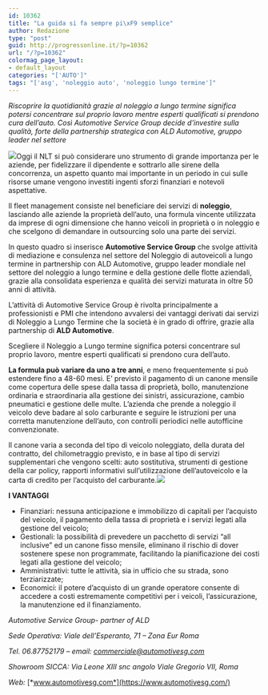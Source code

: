 ```yaml
---
id: 10362
title: "La guida si fa sempre pi\xF9 semplice"
author: Redazione
type: "post"
guid: http://progressonline.it/?p=10362
url: "/?p=10362"
colormag_page_layout:
- default_layout
categories: "['AUTO']"
tags: "['asg', 'noleggio auto', 'noleggio lungo termine']"
---
```


*Riscoprire la quotidianità grazie al noleggio a lungo termine significa potersi concentrare sul proprio lavoro mentre esperti qualificati si prendono cura dell’auto. Così Automotive Service Group decide d’investire sulla qualità, forte della partnership strategica con ALD Automotive, gruppo leader nel settore*

![](https://progressonline.it/wp-content/uploads/2018/12/noleggio-auto-chieti-campobasso-ancona-civitanova.jpg)Oggi il NLT si può considerare uno strumento di grande importanza per le aziende, per fidelizzare il dipendente e sottrarlo alle sirene della concorrenza, un aspetto quanto mai importante in un periodo in cui sulle risorse umane vengono investiti ingenti sforzi finanziari e notevoli aspettative.

Il fleet management consiste nel beneficiare dei servizi di **noleggio**, lasciando alle aziende la proprietà dell’auto, una formula vincente utilizzata da imprese di ogni dimensione che hanno veicoli in proprietà o in noleggio e che scelgono di demandare in outsourcing solo una parte dei servizi.

In questo quadro si inserisce **Automotive Service Group** che svolge attività di mediazione e consulenza nel settore del Noleggio di autoveicoli a lungo termine in partnership con ALD Automotive, gruppo leader mondiale nel settore del noleggio a lungo termine e della gestione delle flotte aziendali, grazie alla consolidata esperienza e qualità dei servizi maturata in oltre 50 anni di attività.

L’attività di Automotive Service Group è rivolta principalmente a professionisti e PMI che intendono avvalersi dei vantaggi derivati dai servizi di Noleggio a Lungo Termine che la società è in grado di offrire, grazie alla partnership di **ALD Automotive**.

Scegliere il Noleggio a Lungo termine significa potersi concentrare sul proprio lavoro, mentre esperti qualificati si prendono cura dell’auto.

**La formula può variare da uno a tre anni**, e meno frequentemente si può estendere fino a 48-60 mesi. E’ previsto il pagamento di un canone mensile come copertura delle spese dalla tassa di proprietà, bollo, manutenzione ordinaria e straordinaria alla gestione dei sinistri, assicurazione, cambio pneumatici e gestione delle multe. L’azienda che prende a noleggio il veicolo deve badare al solo carburante e seguire le istruzioni per una corretta manutenzione dell’auto, con controlli periodici nelle autofficine convenzionate.

Il canone varia a seconda del tipo di veicolo noleggiato, della durata del contratto, del chilometraggio previsto, e in base al tipo di servizi supplementari che vengono scelti: auto sostitutiva, strumenti di gestione della car policy, rapporti informativi sull’utilizzazione dell’autoveicolo e la carta di credito per l’acquisto del carburante.![](https://progressonline.it/wp-content/uploads/2018/12/asg.jpg)

**I VANTAGGI**

- Finanziari: nessuna anticipazione e immobilizzo di capitali per l’acquisto del veicolo, il pagamento della tassa di proprietà e i servizi legati alla gestione del veicolo;
- Gestionali: la possibilità di prevedere un pacchetto di servizi “all inclusive” ed un canone fisso mensile, eliminano il rischio di dover sostenere spese non programmate, facilitando la pianificazione dei costi legati alla gestione del veicolo;
- Amministrativi: tutte le attività, sia in ufficio che su strada, sono terziarizzate;
- Economici: il potere d’acquisto di un grande operatore consente di accedere a costi estremamente competitivi per i veicoli, l’assicurazione, la manutenzione ed il finanziamento.

*Automotive Service Group- partner of ALD*

*Sede Operativa: Viale dell’Esperanto, 71 – Zona Eur Roma*

*Tel. 06.87752179 – email: commerciale@automotivesg.com*

*Showroom SICCA: Via Leone XIII snc angolo Viale Gregorio VII, Roma*

*Web:* [*www.automotivesg.com*](https://www.automotivesg.com/)